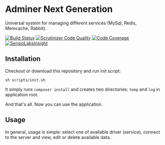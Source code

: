 Adminer Next Generation
========================
Universal system for managing different services (MySql, Redis, Memcache, Rabbit).

[![Build Status](https://travis-ci.org/lulco/adminerng.svg?branch=master)](https://travis-ci.org/lulco/adminerng)
[![Scrutinizer Code Quality](https://scrutinizer-ci.com/g/lulco/adminerng/badges/quality-score.png?b=master)](https://scrutinizer-ci.com/g/lulco/adminerng/?branch=master)
[![Code Coverage](https://scrutinizer-ci.com/g/lulco/adminerng/badges/coverage.png?b=master)](https://scrutinizer-ci.com/g/lulco/adminerng/?branch=master)
[![SensioLabsInsight](https://insight.sensiolabs.com/projects/f3fb2f65-7b76-443e-9f0c-0823aae1b772/mini.png)](https://insight.sensiolabs.com/projects/f3fb2f65-7b76-443e-9f0c-0823aae1b772)

Installation
-----------

Checkout or download this repository and run init script:
```
sh scripts/init.sh
```

It simply runs `composer install` and creates two directories: `temp` and `log` in application root.

And that's all. Now you can use the application.

Usage
-----
In general, usage is simple: select one of available driver (service), connect to the server and view, edit or delete available data.
